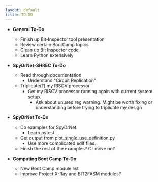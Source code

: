 ```yaml
---
layout: default
title: TO-DO
---
```


* **General To-Do**
  * Finish up Bit-Inspector tool presentation
  * Review certain BootCamp topics
  * Clean up Bit Inspector code
  * Learn Python extensively

* **SpyDrNet-SHREC To-Do**
  * Read through documentation
    * Understand "Circuit Replication"
  * Triplicate(?) my RISCV processor
    * Get my RISCV processor running again with current system setup.
      * Ask about unused reg warning. Might be worth fixing or understanding before trying to triplicate my design

* **SpyDrNet To-Do**
  * Do examples for SpyDrNet
    * Learn pytest
  * Get output from plot_single_use_definition.py
    * Use more complicated edif files. 
  * Finish the rest of the examples? Or move on?

* **Computing Boot Camp To-Do**
  * New Boot Camp module list
  * Improve Project X-Ray and BIT2FASM modules?

<!-- 
Log Template

### Week N: , 2021

* **Monday**:
  *
* **Tuesday**: 
  *
* **Wednesday**: 
  *
* **Thursday**: 
  *
* **Friday**:
 -->
